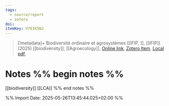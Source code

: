 ```yaml
---
tags:
  - source/report
  - zotero
doi: 
itemKey: V7EIK5NJ
---
```

>[!metadata]+
> Biodiversité ordinaire et agrosystèmes
> [[IFIP, ]], 
> [[IFIP]] (2025)
> [[biodiversity]], [[Agroecology]], 
> [Online link](), [Zotero Item](zotero://select/library/items/V7EIK5NJ), [Local pdf](file://C:/Users/aburg/Documents/references/zotero/storage/ADCEPQET/_plaquette_biodiversite_2025.pdf), 

# Notes %% begin notes %%
[[biodiversity]]
[[LCA]]
%% end notes %%




%% Import Date: 2025-05-26T13:45:44.025+02:00 %%
